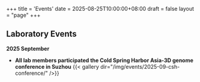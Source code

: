 +++
title = 'Events'
date = 2025-08-25T10:00:00+08:00
draft = false
layout = "page"
+++

## Laboratory Events

**2025 September** 
- **All lab members participated the Cold Spring Harbor Asia-3D genome conference in Suzhou**
{{< gallery dir="/img/events/2025-09-csh-conference/" />}}
